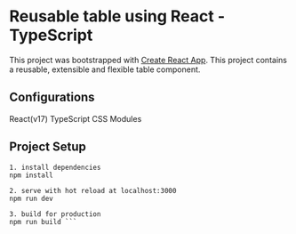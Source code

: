 # Reusable table using React - TypeScript

This project was bootstrapped with [Create React App](https://github.com/facebook/create-react-app).
This project contains a reusable, extensible and flexible table component.

## Configurations
React(v17)
TypeScript
CSS Modules

## Project Setup
```
1. install dependencies
npm install

2. serve with hot reload at localhost:3000
npm run dev

3. build for production
npm run build ```

